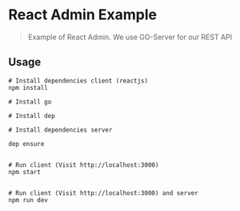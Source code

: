 # React Admin Example

> Example of React Admin. We use GO-Server for our REST API

## Usage

```
# Install dependencies client (reactjs)
npm install

# Install go

# Install dep

# Install dependencies server

dep ensure


# Run client (Visit http://localhost:3000)
npm start


# Run client (Visit http://localhost:3000) and server
npm run dev






